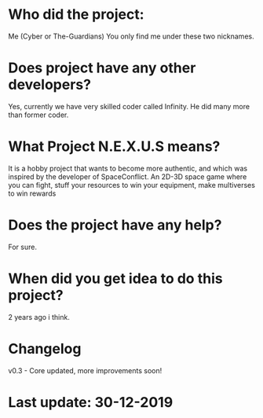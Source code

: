 # Who did the project:
Me (Cyber or The-Guardians)
You only find me under these two nicknames.
# Does project have any other developers?
Yes, currently we have very skilled coder called Infinity.
He did many more than former coder.

# What Project N.E.X.U.S means?
It is a hobby project that wants to become more authentic, and which was inspired by the developer of SpaceConflict. An 2D-3D space game where you can fight, stuff your resources to win your equipment, make multiverses to win rewards

# Does the project have any help?
For sure.

# When did you get idea to do this project?
2 years ago i think.

# Changelog
v0.3 - Core updated, more improvements soon!
# Last update: 30-12-2019
